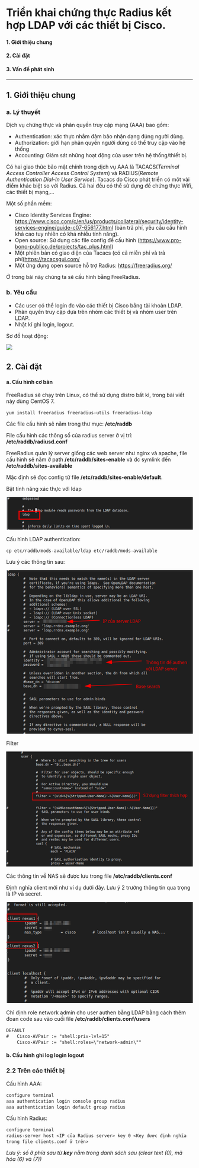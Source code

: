 # Triển khai chứng thực Radius kết hợp LDAP với các thiết bị Cisco.
#### <a>1. Giới thiệu chung </a>
#### <a>2. Cài đặt </a>
#### <a>3. Vấn đề phát sinh </a>
<hr>

## 1. Giới thiệu chung
### a. Lý thuyết

Dịch vụ chứng thực và phân quyền truy cập mạng (AAA) bao gồm:
- Authentication: xác thực nhằm đảm bảo nhận dạng đúng người dùng.
- Authorization: giới hạn phân quyền người dùng có thể truy cập vào hệ thống
- Accounting: Giám sát những hoạt động của user trên hệ thống/thiết bị.

Có hai giao thức bảo mật chính trong dịch vụ AAA là TACACS(*Terminal Access Controller Access Control System*) và RADIUS(*Remote Authentication Dial-In User Service*). Tacacs do Cisco phát triển có môt vài điểm khác biệt so với Radius. Cả hai đều có thể sử dụng đế chứng thực Wifi, các thiết bị mạng,...

Một số phần mềm:
- Cisco Identity Services Engine: https://www.cisco.com/c/en/us/products/collateral/security/identity-services-engine/guide-c07-656177.html (bản trả phí, yêu cầu cấu hình khá cao tuy nhiên có khá nhiều tính năng).
- Open source: Sử dụng các file config để cấu hình (https://www.pro-bono-publico.de/projects/tac_plus.html)
- Một phiên bản có giao diện của Tacacs (có cả miễn phí và trả phí)https://tacacsgui.com/
- Một ứng dụng open source hỗ trợ Radius: https://freeradius.org/

Ở trong bài này chúng ta sẽ cấu hình bằng FreeRadius.
### b. Yêu cầu
- Các user có thể login đc vào các thiết bị Cisco bằng tài khoản LDAP.
- Phân quyền truy cập dựa trên nhóm các thiết bị và nhóm user trên LDAP.
- Nhật kí ghi login, logout.

Sơ đồ hoạt động:

![](https://www.golinuxcloud.com/wp-content/uploads/wireshark-255.png)


## 2. Cài đặt
#### a. Cấu hình cơ bản
FreeRadius sẽ chạy trên Linux, có thể sử dụng distro bất kì, trong bài viết này dùng CentOS 7.
```
yum install freeradius freeradius-utils freeradius-ldap
```
Các file cấu hình sẽ nằm trong thư mục: **/etc/raddb**

File cấu hình các thông số của radius server ở vị trí: **/etc/raddb/radiusd.conf**

FreeRadius quản lý server giống các web server như nginx và apache, file cấu hình sẽ nằm ở path **/etc/raddb/sites-enable** và đc symlink đến **/etc/raddb/sites-available**

Mặc định sẽ đọc config từ file **/etc/raddb/sites-enable/default**.

Bật tính năng xác thực với ldap

![Bật tính năng xác thực bằng LDAP](attachments/enableLDAPauthen.png)

Cấu hình LDAP authentication:

```
cp etc/raddb/mods-available/ldap etc/raddb/mods-available
```

Lưu ý các thông tin sau:

![Các thông tin](attachments/LDAPinformation.png)

Filter

![Sử dụng filter thích hợp](attachments/search_filter_for_user.png)

Các thông tin về NAS sẽ được lưu trong file **/etc/raddb/clients.conf**

Định nghĩa client mới như ví dụ dưới đây. Lưu ý 2 trường thông tin qua trọng là IP và secret.

![Ví dụ về client](attachments/config_NAS.png)

Chỉ định role network admin cho user authen bằng LDAP bằng cách thêm đoan code sau vào cuối file **/etc/raddb/clients.conf/users**

```
DEFAULT
#	Cisco-AVPair := "shell:priv-lvl=15"
	Cisco-AVPair := "shell:roles=\"network-admin\""
```
#### b. Cấu hình ghi log login logout

### 2.2 Trên các thiết bị
Cấu hình AAA:
```
configure terminal
aaa authentication login console group radius
aaa authentication login default group radius
```
Cấu hình Radius:
```
configure terminal
radius-server host <IP của Radius server> key 0 <Key được định nghĩa trong file clients.conf ở trên>
```
*Lưu ý: số ở phía sau từ **key** nằm trong danh sách sau (clear text (0), mã hóa (6) và (7))*



